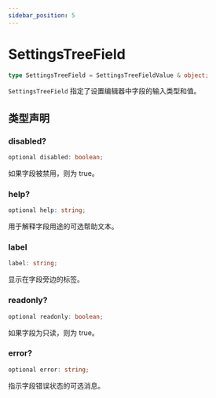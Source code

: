 ```yaml
---
sidebar_position: 5
---
```


# SettingsTreeField

```typescript
type SettingsTreeField = SettingsTreeFieldValue & object;
```

`SettingsTreeField` 指定了设置编辑器中字段的输入类型和值。

## 类型声明

### disabled?

```typescript
optional disabled: boolean;
```

如果字段被禁用，则为 true。

### help?

```typescript
optional help: string;
```

用于解释字段用途的可选帮助文本。

### label

```typescript
label: string;
```

显示在字段旁边的标签。

### readonly?

```typescript
optional readonly: boolean;
```

如果字段为只读，则为 true。

### error?

```typescript
optional error: string;
```

指示字段错误状态的可选消息。
